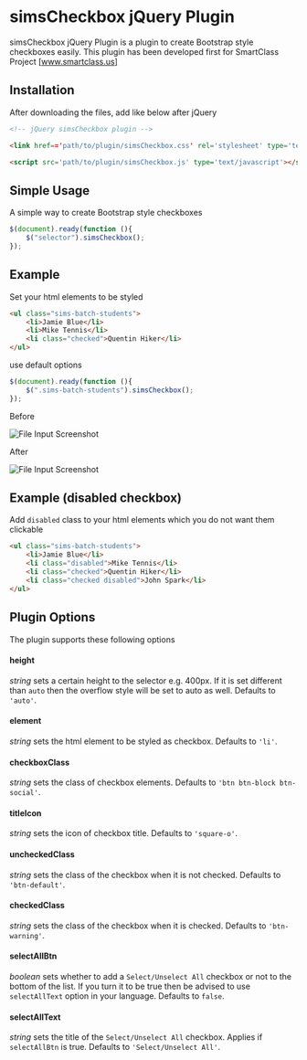 # simsCheckbox jQuery Plugin
simsCheckbox jQuery Plugin is a plugin to create Bootstrap style checkboxes easily.
This plugin has been developed first for SmartClass Project [www.smartclass.us]

Installation
---
After downloading the files, add like below after jQuery

```html
<!-- jQuery simsCheckbox plugin -->

<link href=='path/to/plugin/simsCheckbox.css' rel='stylesheet' type='text/css' />

<script src='path/to/plugin/simsCheckbox.js' type='text/javascript'></script>
```

Simple Usage
---

A simple way to create Bootstrap style checkboxes

```js
$(document).ready(function (){
    $("selector").simsCheckbox();
});
```

Example
---

Set your html elements to be styled

```html
<ul class="sims-batch-students">
    <li>Jamie Blue</li>
    <li>Mike Tennis</li>
    <li class="checked">Quentin Hiker</li>
</ul>
```

use default options

```js
$(document).ready(function (){
    $(".sims-batch-students").simsCheckbox();
});
```
Before

![File Input Screenshot](https://www.smartclass.us/img/plugins/simsCheckbox/before.png)

After

![File Input Screenshot](https://www.smartclass.us/img/plugins/simsCheckbox/after.png)


Example (disabled checkbox)
---

Add `disabled` class to your html elements which you do not want them clickable

```html
<ul class="sims-batch-students">
    <li>Jamie Blue</li>
    <li class="disabled">Mike Tennis</li>
    <li class="checked">Quentin Hiker</li>
    <li class="checked disabled">John Spark</li>
</ul>
```


Plugin Options
---
The plugin supports these following options

#### height
_string_ sets a certain height to the selector e.g. 400px. If it is set different than `auto` then the overflow style will be set to auto as well. Defaults to `'auto'`.

#### element
_string_ sets the html element to be styled as checkbox. Defaults to `'li'`.


#### checkboxClass
_string_ sets the class of checkbox elements. Defaults to `'btn btn-block btn-social'`.


#### titleIcon
_string_ sets the icon of checkbox title. Defaults to `'square-o'`.


#### uncheckedClass
_string_ sets the class of the checkbox when it is not checked. Defaults to `'btn-default'`.


#### checkedClass
_string_ sets the class of the checkbox when it is checked. Defaults to `'btn-warning'`.


#### selectAllBtn
_boolean_ sets whether to add a `Select/Unselect All` checkbox or not to the bottom of the list. If you turn it to be true then be advised to use `selectAllText` option in your language. Defaults to `false`.


#### selectAllText
_string_ sets the title of the `Select/Unselect All` checkbox. Applies if `selectAllBtn` is true. Defaults to `'Select/Unselect All'`.

